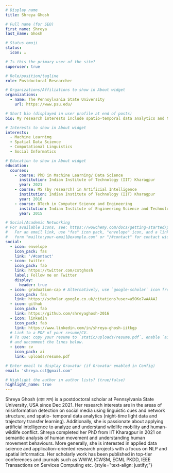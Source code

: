 ```yaml
---
# Display name
title: Shreya Ghosh 

# Full name (for SEO)
first_name: Shreya
last_name: Ghosh

# Status emoji
status:
  icon: ☕️

# Is this the primary user of the site?
superuser: true

# Role/position/tagline
role: Postdoctoral Researcher

# Organizations/Affiliations to show in About widget
organizations:
  - name: The Pennsylvania State University
    url: https://www.psu.edu/

# Short bio (displayed in user profile at end of posts)
bio: My research interests include spatio-temporal data analytics and NLP (social media data analysis, low-resource language).

# Interests to show in About widget
interests:
  - Machine Learning
  - Spatial Data Science
  - Computational Linguistics
  - Social Informatics

# Education to show in About widget
education:
  courses:
    - course: PhD in Machine Learning/ Data Science
      institution: Indian Institute of Technology (IIT) Kharagpur
      year: 2021
    - course: MS (by research) in Artificial Intelligence
      institution: Indian Institute of Technology (IIT) Kharagpur
      year: 2016
    - course: BTech in Computer Science and Engineering
      institution: Indian Institute of Engineering Science and Technology, Shibpur
      year: 2015

# Social/Academic Networking
# For available icons, see: https://wowchemy.com/docs/getting-started/page-builder/#icons
#   For an email link, use "fas" icon pack, "envelope" icon, and a link in the
#   form "mailto:your-email@example.com" or "/#contact" for contact widget.
social:
  - icon: envelope
    icon_pack: fas
    link: '/#contact'
  - icon: twitter
    icon_pack: fab
    link: https://twitter.com/cstghosh
    label: Follow me on Twitter
    display:
      header: true
  - icon: graduation-cap # Alternatively, use `google-scholar` icon from `ai` icon pack
    icon_pack: fas
    link: https://scholar.google.co.uk/citations?user=a5OKo7wAAAAJ
  - icon: github
    icon_pack: fab
    link: https://github.com/shreyaghosh-2016
  - icon: linkedin
    icon_pack: fab
    link: https://www.linkedin.com/in/shreya-ghosh-iitkgp
  # Link to a PDF of your resume/CV.
  # To use: copy your resume to `static/uploads/resume.pdf`, enable `ai` icons in `params.yaml`,
  # and uncomment the lines below.
  - icon: cv
    icon_pack: ai
    link: uploads/resume.pdf

# Enter email to display Gravatar (if Gravatar enabled in Config)
email: 'shreya.cst@gmail.com'

# Highlight the author in author lists? (true/false)
highlight_name: true
---
```


Shreya Ghosh (শ্রেয়া ঘোষ) is a postdoctoral scholar at Pennsylvania State University,
USA since Dec 2021. Her research interests are in the areas of misinformation
detection on social media using linguistic cues and network structure, and spatio-
temporal data analytics (night-time light data and trajectory transfer learning).
Additionally, she is passionate about applying artificial intelligence to analyze and
understand wildlife mobility and human-wildlife conflict. Shreya completed her
PhD from IIT Kharagpur in 2021 on semantic analysis of human movement and
understanding human movement behaviours. More generally, she is interested in
applied data science and application-oriented research projects with a focus on NLP
and spatial informatics. Her scholarly work has been published in top-tier
conferences and journals such as WWW, ICWSM, ECML PKDD, IEEE Transactions
on Services Computing etc.
{style="text-align: justify;"}
